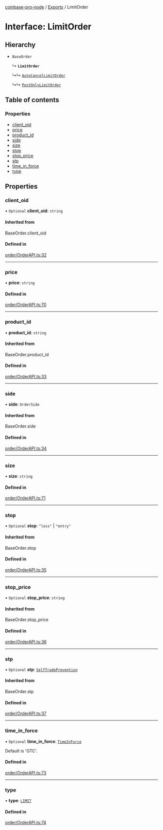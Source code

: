 [coinbase-pro-node](../README.md) / [Exports](../modules.md) / LimitOrder

# Interface: LimitOrder

## Hierarchy

- `BaseOrder`

  ↳ **`LimitOrder`**

  ↳↳ [`AutoCancelLimitOrder`](AutoCancelLimitOrder.md)

  ↳↳ [`PostOnlyLimitOrder`](PostOnlyLimitOrder.md)

## Table of contents

### Properties

- [client_oid](LimitOrder.md#client_oid)
- [price](LimitOrder.md#price)
- [product_id](LimitOrder.md#product_id)
- [side](LimitOrder.md#side)
- [size](LimitOrder.md#size)
- [stop](LimitOrder.md#stop)
- [stop_price](LimitOrder.md#stop_price)
- [stp](LimitOrder.md#stp)
- [time_in_force](LimitOrder.md#time_in_force)
- [type](LimitOrder.md#type)

## Properties

### client_oid

• `Optional` **client_oid**: `string`

#### Inherited from

BaseOrder.client_oid

#### Defined in

[order/OrderAPI.ts:32](https://github.com/bennycode/coinbase-pro-node/blob/dacd532/src/order/OrderAPI.ts#L32)

---

### price

• **price**: `string`

#### Defined in

[order/OrderAPI.ts:70](https://github.com/bennycode/coinbase-pro-node/blob/dacd532/src/order/OrderAPI.ts#L70)

---

### product_id

• **product_id**: `string`

#### Inherited from

BaseOrder.product_id

#### Defined in

[order/OrderAPI.ts:33](https://github.com/bennycode/coinbase-pro-node/blob/dacd532/src/order/OrderAPI.ts#L33)

---

### side

• **side**: `OrderSide`

#### Inherited from

BaseOrder.side

#### Defined in

[order/OrderAPI.ts:34](https://github.com/bennycode/coinbase-pro-node/blob/dacd532/src/order/OrderAPI.ts#L34)

---

### size

• **size**: `string`

#### Defined in

[order/OrderAPI.ts:71](https://github.com/bennycode/coinbase-pro-node/blob/dacd532/src/order/OrderAPI.ts#L71)

---

### stop

• `Optional` **stop**: `"loss"` \| `"entry"`

#### Inherited from

BaseOrder.stop

#### Defined in

[order/OrderAPI.ts:35](https://github.com/bennycode/coinbase-pro-node/blob/dacd532/src/order/OrderAPI.ts#L35)

---

### stop_price

• `Optional` **stop_price**: `string`

#### Inherited from

BaseOrder.stop_price

#### Defined in

[order/OrderAPI.ts:36](https://github.com/bennycode/coinbase-pro-node/blob/dacd532/src/order/OrderAPI.ts#L36)

---

### stp

• `Optional` **stp**: [`SelfTradePrevention`](../enums/SelfTradePrevention.md)

#### Inherited from

BaseOrder.stp

#### Defined in

[order/OrderAPI.ts:37](https://github.com/bennycode/coinbase-pro-node/blob/dacd532/src/order/OrderAPI.ts#L37)

---

### time_in_force

• `Optional` **time_in_force**: [`TimeInForce`](../enums/TimeInForce.md)

Default is 'GTC'.

#### Defined in

[order/OrderAPI.ts:73](https://github.com/bennycode/coinbase-pro-node/blob/dacd532/src/order/OrderAPI.ts#L73)

---

### type

• **type**: [`LIMIT`](../enums/OrderType.md#limit)

#### Defined in

[order/OrderAPI.ts:74](https://github.com/bennycode/coinbase-pro-node/blob/dacd532/src/order/OrderAPI.ts#L74)

